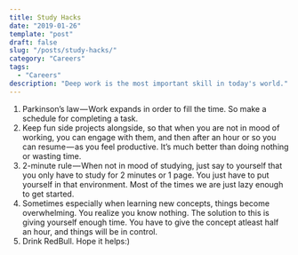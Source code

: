 ```yaml
---
title: Study Hacks
date: "2019-01-26"
template: "post"
draft: false
slug: "/posts/study-hacks/"
category: "Careers"
tags:
  - "Careers"
description: "Deep work is the most important skill in today's world."
---
```


1. Parkinson’s law — Work expands in order to fill the time. So make a schedule for completing a task.
2. Keep fun side projects alongside, so that when you are not in mood of working, you can engage with them, and then after an hour or so you can resume — as you feel productive. It’s much better than doing nothing or wasting time.
3. 2-minute rule — When not in mood of studying, just say to yourself that you only have to study for 2 minutes or 1 page. You just have to put yourself in that environment. Most of the times we are just lazy enough to get started.
4. Sometimes especially when learning new concepts, things become overwhelming. You realize you know nothing. The solution to this is giving yourself enough time. You have to give the concept atleast half an hour, and things will be in control.
5. Drink RedBull.
Hope it helps:)
